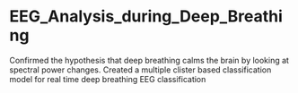 # EEG_Analysis_during_Deep_Breathing
Confirmed the hypothesis that deep breathing calms the brain by looking at spectral power changes. Created a multiple clister based classification model for real time deep breathing EEG classification
